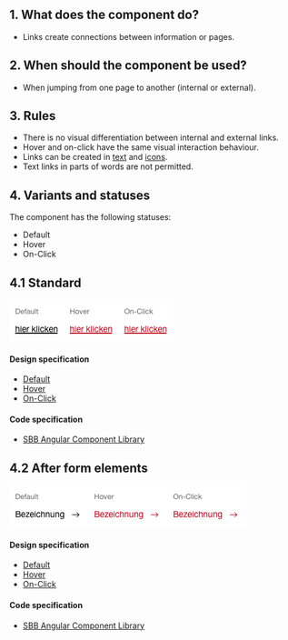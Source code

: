 ## 1. What does the component do?
* Links create connections between information or pages.


## 2. When should the component be used?
* When jumping from one page to another (internal or external).


## 3. Rules
* There is no visual differentiation between internal and external links.
* Hover and on-click have the same visual interaction behaviour.
* Links can be created in [text](https://digital.sbb.ch/en/webapps/basics/text) and [icons](https://digital.sbb.ch/en/webapps/basics/icon).
* Text links in parts of words are not permitted.


## 4. Variants and statuses
The component has the following statuses:
* Default
* Hover
* On-Click

## 4.1 Standard
![Image of the link component in the standard variant](https://raw.githubusercontent.com/sbb-design-systems/design-system-webapp-documentation/master/documentation/components/link/images/link_copy.png 'class: image')

#### Design specification
* [Default](https://www.sketch.com/s/58b25e4c-bf9c-4f74-973f-503538fcbea2/a/GlodxY#Inspector)
* [Hover](https://www.sketch.com/s/58b25e4c-bf9c-4f74-973f-503538fcbea2/a/OKeR88#Inspector)
* [On-Click](https://www.sketch.com/s/58b25e4c-bf9c-4f74-973f-503538fcbea2/a/mYPKWz#Inspector)

#### Code specification
* [SBB Angular Component Library](https://angular.app.sbb.ch/angular/components/button)

## 4.2 After form elements
![Image of the link component in forms](https://raw.githubusercontent.com/sbb-design-systems/design-system-webapp-documentation/master/documentation/components/link/images/link_form.png 'class: image')

#### Design specification
* [Default](https://www.sketch.com/s/58b25e4c-bf9c-4f74-973f-503538fcbea2/a/DaEwYq#Inspector)
* [Hover](https://www.sketch.com/s/58b25e4c-bf9c-4f74-973f-503538fcbea2/a/amMaev#Inspector)
* [On-Click](https://www.sketch.com/s/58b25e4c-bf9c-4f74-973f-503538fcbea2/a/AOZR1z#Inspector)

#### Code specification
* [SBB Angular Component Library](https://angular.app.sbb.ch/angular/components/button)